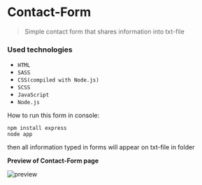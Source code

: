 # Contact-Form
> Simple contact form that shares information into txt-file

### Used technologies
- `HTML`
- `SASS`
- `CSS(compiled with Node.js)`
- `SCSS`
- `JavaScript`
- `Node.js`

How to run this form in console:
```
npm install express
node app
```
then all information typed in forms will appear on txt-file in folder

**Preview of Contact-Form page**

![preview](https://user-images.githubusercontent.com/84397218/184415669-a03179b7-0963-4d61-a6f1-e70fd8b1b3c3.jpg)

